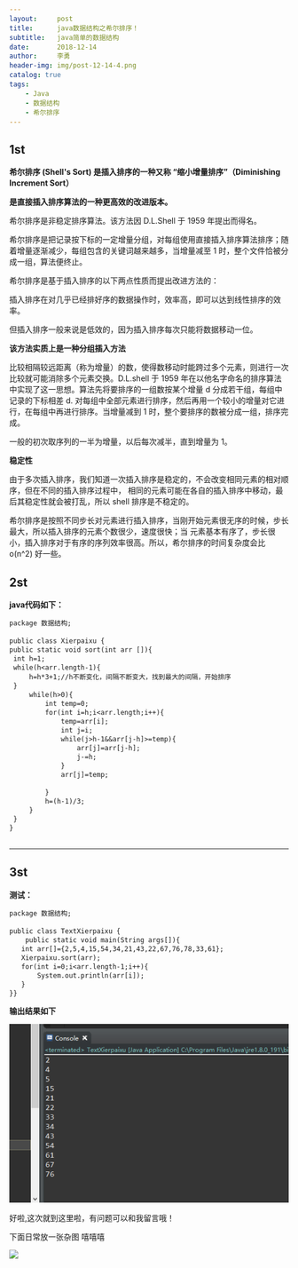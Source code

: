 ```yaml
---
layout:     post
title:      java数据结构之希尔排序！
subtitle:   java简单的数据结构
date:       2018-12-14
author:     李勇
header-img: img/post-12-14-4.png
catalog: true
tags:
    - Java
    - 数据结构
    - 希尔排序
---
```


## 1st ##
**希尔排序 (Shell's Sort) 是插入排序的一种又称 “缩小增量排序”（Diminishing Increment Sort）**

**是直接插入排序算法的一种更高效的改进版本。**


 希尔排序是非稳定排序算法。该方法因 D.L.Shell 于 1959 年提出而得名。

希尔排序是把记录按下标的一定增量分组，对每组使用直接插入排序算法排序；随着增量逐渐减少，每组包含的关键词越来越多，当增量减至 1 时，整个文件恰被分成一组，算法便终止。

希尔排序是基于插入排序的以下两点性质而提出改进方法的：

插入排序在对几乎已经排好序的数据操作时，效率高，即可以达到线性排序的效率。

但插入排序一般来说是低效的，因为插入排序每次只能将数据移动一位。

**该方法实质上是一种分组插入方法**

比较相隔较远距离（称为增量）的数，使得数移动时能跨过多个元素，则进行一次比较就可能消除多个元素交换。D.L.shell 于 1959 年在以他名字命名的排序算法中实现了这一思想。算法先将要排序的一组数按某个增量 d 分成若干组，每组中记录的下标相差 d. 对每组中全部元素进行排序，然后再用一个较小的增量对它进行，在每组中再进行排序。当增量减到 1 时，整个要排序的数被分成一组，排序完成。

一般的初次取序列的一半为增量，以后每次减半，直到增量为 1。

**稳定性**

由于多次插入排序，我们知道一次插入排序是稳定的，不会改变相同元素的相对顺序，但在不同的插入排序过程中，
相同的元素可能在各自的插入排序中移动，最后其稳定性就会被打乱，所以 shell 排序是不稳定的。

希尔排序是按照不同步长对元素进行插入排序，当刚开始元素很无序的时候，步长最大，所以插入排序的元素个数很少，速度很快；当
元素基本有序了，步长很小，插入排序对于有序的序列效率很高。所以，希尔排序的时间复杂度会比 o(n^2) 好一些。

## 2st ##
**java代码如下：**
   ```
package 数据结构;

public class Xierpaixu {
public static void sort(int arr []){
	int h=1;
	while(h<arr.length-1){
		h=h*3+1;//h不断变化，间隔不断变大，找到最大的间隔，开始排序
	}
		while(h>0){
			int temp=0;
			for(int i=h;i<arr.length;i++){
				temp=arr[i];
				int j=i;
				while(j>h-1&&arr[j-h]>=temp){
					arr[j]=arr[j-h];
					j-=h;
				}
				arr[j]=temp;
				
			}
			h=(h-1)/3;
		}
	}
}


```

----


  
## 3st ##
**测试：**
```
package 数据结构;

public class TextXierpaixu {
	public static void main(String args[]){
   int arr[]={2,5,4,15,54,34,21,43,22,67,76,78,33,61};
   Xierpaixu.sort(arr);
   for(int i=0;i<arr.length-1;i++){
	   System.out.println(arr[i]);
   }
}}

```

**输出结果如下**

![](https://raw.githubusercontent.com/CholeChow1/CholeChow1.github.io/master/img/xierpaixu.png)

好啦,这次就到这里啦，有问题可以和我留言哦！ 

下面日常放一张杂图 嘻嘻嘻

![](https://timgsa.baidu.com/timg?image&quality=80&size=b9999_10000&sec=1544804911696&di=47db7eee4b0353835a27350b5a2d29a2&imgtype=0&src=http%3A%2F%2Fb-ssl.duitang.com%2Fuploads%2Fitem%2F201807%2F02%2F20180702072211_zuyfb.jpg)
